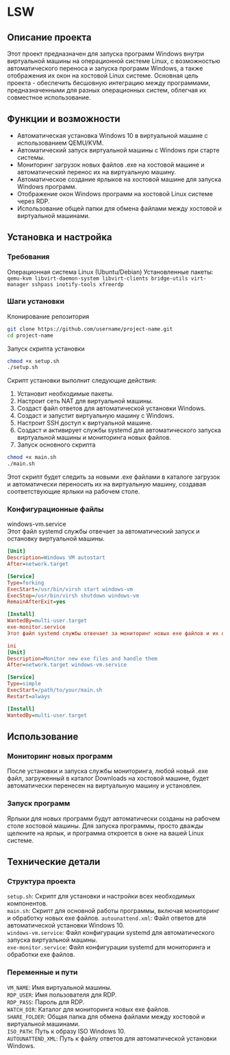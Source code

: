 # LSW

## Описание проекта

Этот проект предназначен для запуска программ Windows внутри виртуальной машины на операционной системе Linux, с возможностью автоматического переноса и запуска программ Windows, а также отображения их окон на хостовой Linux системе. Основная цель проекта - обеспечить бесшовную интеграцию между программами, предназначенными для разных операционных систем, облегчая их совместное использование.

## Функции и возможности

* Автоматическая установка Windows 10 в виртуальной машине с использованием QEMU/KVM.
* Автоматический запуск виртуальной машины с Windows при старте системы.
* Мониторинг загрузок новых файлов .exe на хостовой машине и автоматический перенос их на виртуальную машину.
* Автоматическое создание ярлыков на хостовой машине для запуска Windows программ.
* Отображение окон Windows программ на хостовой Linux системе через RDP.
* Использование общей папки для обмена файлами между хостовой и виртуальной машинами.

## Установка и настройка

### Требования

Операционная система Linux (Ubuntu/Debian)
Установленные пакеты: `qemu-kvm libvirt-daemon-system libvirt-clients bridge-utils virt-manager sshpass inotify-tools xfreerdp`

### Шаги установки

Клонирование репозитория

```bash
git clone https://github.com/username/project-name.git
cd project-name
```

Запуск скрипта установки

```bash
chmod +x setup.sh
./setup.sh
```

Скрипт установки выполнит следующие действия:

1. Установит необходимые пакеты.
2. Настроит сеть NAT для виртуальной машины.
3. Создаст файл ответов для автоматической установки Windows.
4. Создаст и запустит виртуальную машину с Windows.
5. Настроит SSH доступ к виртуальной машине.
6. Создаст и активирует службы systemd для автоматического запуска виртуальной машины и мониторинга новых файлов.
7. Запуск основного скрипта

```bash
chmod +x main.sh
./main.sh
```

Этот скрипт будет следить за новыми .exe файлами в каталоге загрузок и автоматически переносить их на виртуальную машину, создавая соответствующие ярлыки на рабочем столе.

### Конфигурационные файлы

windows-vm.service  
Этот файл systemd службы отвечает за автоматический запуск и остановку виртуальной машины.

```ini
[Unit]
Description=Windows VM autostart
After=network.target

[Service]
Type=forking
ExecStart=/usr/bin/virsh start windows-vm
ExecStop=/usr/bin/virsh shutdown windows-vm
RemainAfterExit=yes

[Install]
WantedBy=multi-user.target
exe-monitor.service
Этот файл systemd службы отвечает за мониторинг новых exe файлов и их обработку.

ini
[Unit]
Description=Monitor new exe files and handle them
After=network.target windows-vm.service

[Service]
Type=simple
ExecStart=/path/to/your/main.sh
Restart=always

[Install]
WantedBy=multi-user.target
```

## Использование

### Мониторинг новых программ

После установки и запуска службы мониторинга, любой новый .exe файл, загруженный в каталог Downloads на хостовой машине, будет автоматически перенесен на виртуальную машину и установлен.

### Запуск программ

Ярлыки для новых программ будут автоматически созданы на рабочем столе хостовой машины. Для запуска программы, просто дважды щелкните на ярлык, и программа откроется в окне на вашей Linux системе.

## Технические детали

### Структура проекта

`setup.sh`: Скрипт для установки и настройки всех необходимых компонентов.  
`main.sh`: Скрипт для основной работы программы, включая мониторинг и обработку новых   exe файлов.
`autounattend.xml`: Файл ответов для автоматической установки Windows 10.  
`windows-vm.service`: Файл конфигурации systemd для автоматического запуска виртуальной машины.  
`exe-monitor.service`: Файл конфигурации systemd для мониторинга и обработки exe файлов.  

### Переменные и пути  

`VM_NAME`: Имя виртуальной машины.  
`RDP_USER`: Имя пользователя для RDP.  
`RDP_PASS`: Пароль для RDP.  
`WATCH_DIR`: Каталог для мониторинга новых exe файлов.  
`SHARE_FOLDER`: Общая папка для обмена файлами между хостовой и виртуальной машинами.  
`ISO_PATH`: Путь к образу ISO Windows 10.  
`AUTOUNATTEND_XML`: Путь к файлу ответов для автоматической установки Windows.  
